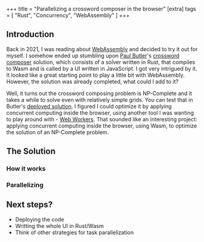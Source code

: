 +++
title = "Parallelizing a crossword composer in the browser"
[extra]
tags = [ "Rust", "Concurrency", "WebAssembly" ]
+++

## Introduction

Back in 2021, I was reading about [WebAssembly](https://webassembly.org/) and decided to try it out
for myself. I somehow ended up stumbling upon [Paul Butler](https://github.com/paulgb)'s [crossword
composer](https://github.com/paulgb/crossword-composer) solution, which consists of a solver written
in Rust, that compiles to Wasm and is called by a UI written in JavaScript. I got very intrigued
by it. It looked like a great starting point to play a little bit with WebAssembly. However, the
solution was already completed, what could I add to it?

Well, it turns out the crossword composing problem is NP-Complete and it takes a while to solve even
with relatively simple grids. You can test that in Butler's [deployed
solution](https://crossword.paulbutler.org/). I figured I could optimize it by applying concurrent
computing inside the browser, using another tool I was wanting to play around with -
[Web Workers](https://developer.mozilla.org/en-US/docs/Web/API/Web_Workers_API). That sounded like
an interesting project: applying concurrent computing inside the browser, using Wasm, to optimize
the solution of an NP-Complete problem.

## The Solution

### How it works

### Parallelizing

## Next steps?

- Deploying the code
- Writting the whole UI in Rust/Wasm
- Think of other strategies for task parallelization
